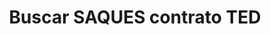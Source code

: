 ---
title: 'Buscar SAQUES contrato TED '
api:
  file: readme-hml-corebank.json
  operationId: get_v1-operations-ted-idliquidacao
hidden: false
---